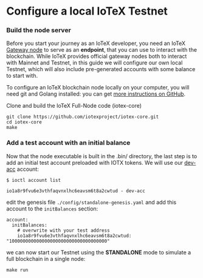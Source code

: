 # Configure a local IoTeX Testnet

### Build the node server <a href="#build-the-node-server" id="build-the-node-server"></a>

Before you start your journey as an IoTeX developer, you need an IoTeX [Gateway node](https://docs.iotex.io/introduction/node-concept) to serve as an **endpoint**, that you can use to interact with the blockchain. While IoTeX provides official gateway nodes both to interact with Mainnet and Testnet, in this guide we will configure our own local Testnet, which will also include pre-generated accounts with some balance to start with.

To configure an IoTeX blockchain node locally on your computer, you will need git and Golang installed: you can get [more instructions on GitHub](https://github.com/iotexproject/iotex-core#iotex-core).

Clone and build the IoTeX Full-Node code (iotex-core)

```
git clone https://github.com/iotexproject/iotex-core.git
cd iotex-core
make
```

### Add a test account with an initial balance <a href="#add-a-test-account-with-initial-balance" id="add-a-test-account-with-initial-balance"></a>

Now that the node executable is built in the .bin/ directory, the last step is to add an initial test account preloaded with IOTX tokens. We will use our [dev-acc](https://docs.iotex.io/ioctl-create-account) account:

```
$ ioctl account list

io1a8r9fvu6e3vthfaqvnxlhc6eavsm6t8a2cwtud - dev-acc
```

edit the genesis file `./config/standalone-genesis.yaml` and add this account to the `initBalances` section:

```
account:
  initBalances:
    # overwrite with your test address
    io1a8r9fvu6e3vthfaqvnxlhc6eavsm6t8a2cwtud: "100000000000000000000000000000000000"
```

we can now start our Testnet using the **STANDALONE** mode to simulate a full blockchain in a single node:

```
make run
```
